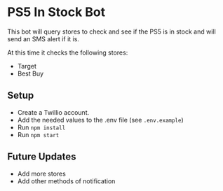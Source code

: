 # PS5 In Stock Bot

This bot will query stores to check and see if the PS5 is in stock and will send an SMS alert if it is.

At this time it checks the following stores:

- Target
- Best Buy

## Setup

- Create a Twillio account.
- Add the needed values to the .env file (see `.env.example`)
- Run `npm install`
- Run `npm start`

## Future Updates

- Add more stores
- Add other methods of notification
